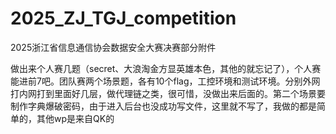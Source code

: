 # 2025_ZJ_TGJ_competition
2025浙江省信息通信协会数据安全大赛决赛部分附件

做出来个人赛几题（secret、大浪淘金方显英雄本色，其他的就忘记了），个人赛能进前7吧。团队赛两个场景题，各有10个flag，工控环境和测试环境。分别外网打内网打到里面好几层，做代理链之类，很可惜，没做出来后面的。第二个场景要制作字典爆破密码，由于进入后台也没成功写文件，这里就不写了，我做的都是简单的，其他wp是来自QK的

